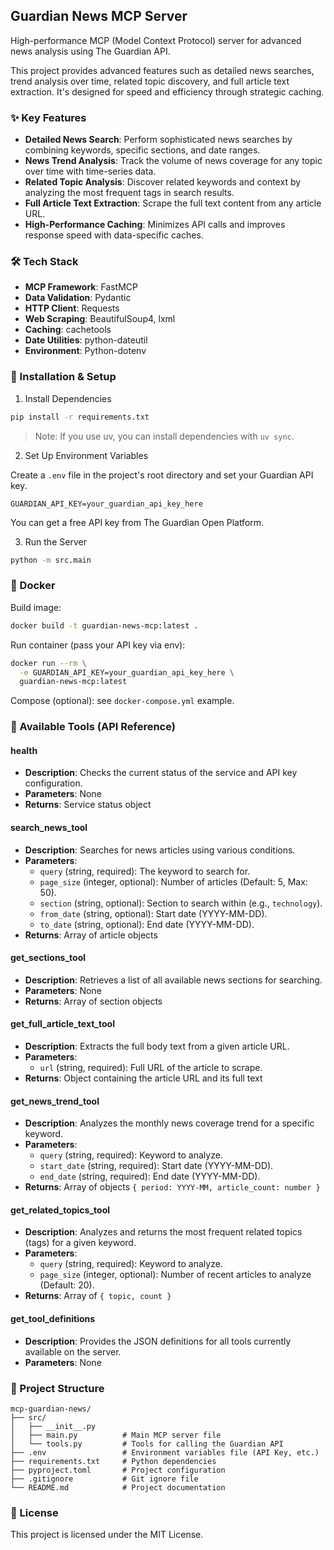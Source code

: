 ## Guardian News MCP Server
High-performance MCP (Model Context Protocol) server for advanced news analysis using The Guardian API.

This project provides advanced features such as detailed news searches, trend analysis over time, related topic discovery, and full article text extraction. It's designed for speed and efficiency through strategic caching.

### ✨ Key Features
- **Detailed News Search**: Perform sophisticated news searches by combining keywords, specific sections, and date ranges.
- **News Trend Analysis**: Track the volume of news coverage for any topic over time with time-series data.
- **Related Topic Analysis**: Discover related keywords and context by analyzing the most frequent tags in search results.
- **Full Article Text Extraction**: Scrape the full text content from any article URL.
- **High-Performance Caching**: Minimizes API calls and improves response speed with data-specific caches.

### 🛠️ Tech Stack
- **MCP Framework**: FastMCP
- **Data Validation**: Pydantic
- **HTTP Client**: Requests
- **Web Scraping**: BeautifulSoup4, lxml
- **Caching**: cachetools
- **Date Utilities**: python-dateutil
- **Environment**: Python-dotenv

### 🚀 Installation & Setup
1) Install Dependencies

```bash
pip install -r requirements.txt
```

> Note: If you use uv, you can install dependencies with `uv sync`.

2) Set Up Environment Variables

Create a `.env` file in the project's root directory and set your Guardian API key.

```env
GUARDIAN_API_KEY=your_guardian_api_key_here
```

You can get a free API key from The Guardian Open Platform.

3) Run the Server

```bash
python -m src.main
```

### 🐳 Docker

Build image:

```bash
docker build -t guardian-news-mcp:latest .
```

Run container (pass your API key via env):

```bash
docker run --rm \
  -e GUARDIAN_API_KEY=your_guardian_api_key_here \
  guardian-news-mcp:latest
```

Compose (optional): see `docker-compose.yml` example.

### 🧰 Available Tools (API Reference)

#### health
- **Description**: Checks the current status of the service and API key configuration.
- **Parameters**: None
- **Returns**: Service status object

#### search_news_tool
- **Description**: Searches for news articles using various conditions.
- **Parameters**:
  - `query` (string, required): The keyword to search for.
  - `page_size` (integer, optional): Number of articles (Default: 5, Max: 50).
  - `section` (string, optional): Section to search within (e.g., `technology`).
  - `from_date` (string, optional): Start date (YYYY-MM-DD).
  - `to_date` (string, optional): End date (YYYY-MM-DD).
- **Returns**: Array of article objects

#### get_sections_tool
- **Description**: Retrieves a list of all available news sections for searching.
- **Parameters**: None
- **Returns**: Array of section objects

#### get_full_article_text_tool
- **Description**: Extracts the full body text from a given article URL.
- **Parameters**:
  - `url` (string, required): Full URL of the article to scrape.
- **Returns**: Object containing the article URL and its full text

#### get_news_trend_tool
- **Description**: Analyzes the monthly news coverage trend for a specific keyword.
- **Parameters**:
  - `query` (string, required): Keyword to analyze.
  - `start_date` (string, required): Start date (YYYY-MM-DD).
  - `end_date` (string, required): End date (YYYY-MM-DD).
- **Returns**: Array of objects `{ period: YYYY-MM, article_count: number }`

#### get_related_topics_tool
- **Description**: Analyzes and returns the most frequent related topics (tags) for a given keyword.
- **Parameters**:
  - `query` (string, required): Keyword to analyze.
  - `page_size` (integer, optional): Number of recent articles to analyze (Default: 20).
- **Returns**: Array of `{ topic, count }`

#### get_tool_definitions
- **Description**: Provides the JSON definitions for all tools currently available on the server.
- **Parameters**: None

### 📁 Project Structure

```text
mcp-guardian-news/
├── src/
│   ├── __init__.py
│   ├── main.py          # Main MCP server file
│   └── tools.py         # Tools for calling the Guardian API
├── .env                 # Environment variables file (API Key, etc.)
├── requirements.txt     # Python dependencies
├── pyproject.toml       # Project configuration
├── .gitignore           # Git ignore file
└── README.md            # Project documentation
```

### 📄 License
This project is licensed under the MIT License.
